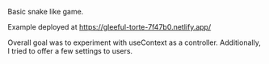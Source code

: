 Basic snake like game. 

Example deployed at https://gleeful-torte-7f47b0.netlify.app/

Overall goal was to experiment with useContext as a controller. Additionally, I tried to offer a few settings to users. 



